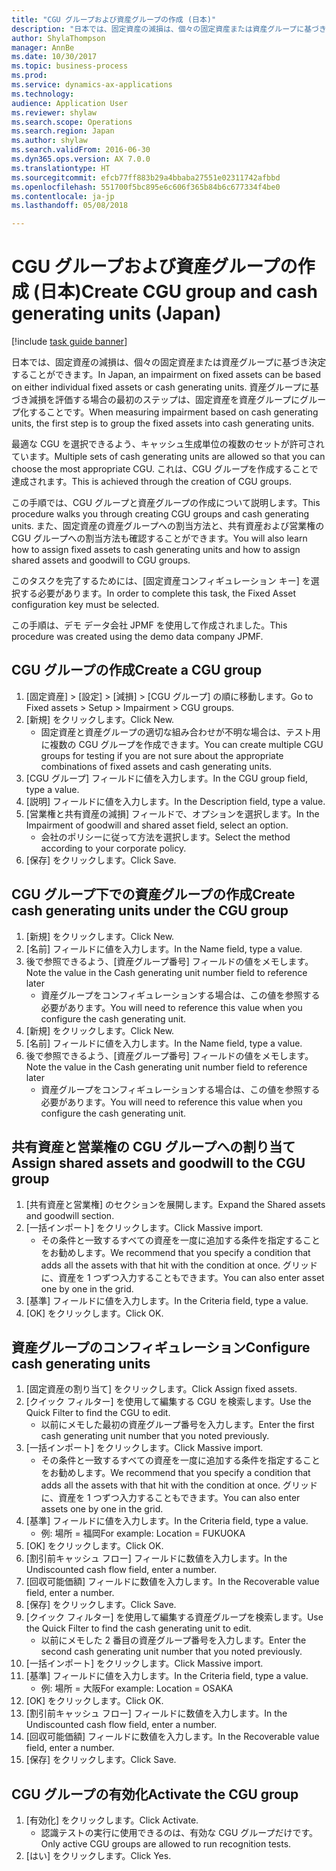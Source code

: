 ```yaml
--- 
title: "CGU グループおよび資産グループの作成 (日本)"
description: "日本では、固定資産の減損は、個々の固定資産または資産グループに基づき決定することができます。"
author: ShylaThompson
manager: AnnBe
ms.date: 10/30/2017
ms.topic: business-process
ms.prod: 
ms.service: dynamics-ax-applications
ms.technology: 
audience: Application User
ms.reviewer: shylaw
ms.search.scope: Operations
ms.search.region: Japan
ms.author: shylaw
ms.search.validFrom: 2016-06-30
ms.dyn365.ops.version: AX 7.0.0
ms.translationtype: HT
ms.sourcegitcommit: efcb77ff883b29a4bbaba27551e02311742afbbd
ms.openlocfilehash: 551700f5bc895e6c606f365b84b6c677334f4be0
ms.contentlocale: ja-jp
ms.lasthandoff: 05/08/2018

---
```

# <a name="create-cgu-group-and-cash-generating-units-japan"></a><span data-ttu-id="48fa9-103">CGU グループおよび資産グループの作成 (日本)</span><span class="sxs-lookup"><span data-stu-id="48fa9-103">Create CGU group and cash generating units (Japan)</span></span>

[!include [task guide banner](../../includes/task-guide-banner.md)]

<span data-ttu-id="48fa9-104">日本では、固定資産の減損は、個々の固定資産または資産グループに基づき決定することができます。</span><span class="sxs-lookup"><span data-stu-id="48fa9-104">In Japan, an impairment on fixed assets can be based on either individual fixed assets or cash generating units.</span></span> <span data-ttu-id="48fa9-105">資産グループに基づき減損を評価する場合の最初のステップは、固定資産を資産グループにグループ化することです。</span><span class="sxs-lookup"><span data-stu-id="48fa9-105">When measuring impairment based on cash generating units, the first step is to group the fixed assets into cash generating units.</span></span> 



<span data-ttu-id="48fa9-106">最適な CGU を選択できるよう、キャッシュ生成単位の複数のセットが許可されています。</span><span class="sxs-lookup"><span data-stu-id="48fa9-106">Multiple sets of cash generating units are allowed so that you can choose the most appropriate CGU.</span></span> <span data-ttu-id="48fa9-107">これは、CGU グループを作成することで達成されます。</span><span class="sxs-lookup"><span data-stu-id="48fa9-107">This is achieved through the creation of CGU groups.</span></span> 



<span data-ttu-id="48fa9-108">この手順では、CGU グループと資産グループの作成について説明します。</span><span class="sxs-lookup"><span data-stu-id="48fa9-108">This procedure walks you through creating CGU groups and cash generating units.</span></span> <span data-ttu-id="48fa9-109">また、固定資産の資産グループへの割当方法と、共有資産および営業権の CGU グループへの割当方法も確認することができます。</span><span class="sxs-lookup"><span data-stu-id="48fa9-109">You will also learn how to assign fixed assets to cash generating units and how to assign shared assets and goodwill to CGU groups.</span></span> 



<span data-ttu-id="48fa9-110">このタスクを完了するためには、[固定資産コンフィギュレーション キー] を選択する必要があります。</span><span class="sxs-lookup"><span data-stu-id="48fa9-110">In order to complete this task, the Fixed Asset configuration key must be selected.</span></span>



<span data-ttu-id="48fa9-111">この手順は、デモ データ会社 JPMF を使用して作成されました。</span><span class="sxs-lookup"><span data-stu-id="48fa9-111">This procedure was created using the demo data company JPMF.</span></span>


## <a name="create-a-cgu-group"></a><span data-ttu-id="48fa9-112">CGU グループの作成</span><span class="sxs-lookup"><span data-stu-id="48fa9-112">Create a CGU group</span></span>
1. <span data-ttu-id="48fa9-113">[固定資産] > [設定] > [減損] > [CGU グループ] の順に移動します。</span><span class="sxs-lookup"><span data-stu-id="48fa9-113">Go to Fixed assets > Setup > Impairment > CGU groups.</span></span>
2. <span data-ttu-id="48fa9-114">[新規] をクリックします。</span><span class="sxs-lookup"><span data-stu-id="48fa9-114">Click New.</span></span>
    * <span data-ttu-id="48fa9-115">固定資産と資産グループの適切な組み合わせが不明な場合は、テスト用に複数の CGU グループを作成できます。</span><span class="sxs-lookup"><span data-stu-id="48fa9-115">You can create multiple CGU groups for testing if you are not sure about the appropriate combinations of fixed assets and cash generating units.</span></span>  
3. <span data-ttu-id="48fa9-116">[CGU グループ] フィールドに値を入力します。</span><span class="sxs-lookup"><span data-stu-id="48fa9-116">In the CGU group field, type a value.</span></span>
4. <span data-ttu-id="48fa9-117">[説明] フィールドに値を入力します。</span><span class="sxs-lookup"><span data-stu-id="48fa9-117">In the Description field, type a value.</span></span>
5. <span data-ttu-id="48fa9-118">[営業権と共有資産の減損] フィールドで、オプションを選択します。</span><span class="sxs-lookup"><span data-stu-id="48fa9-118">In the Impairment of goodwill and shared asset field, select an option.</span></span>
    * <span data-ttu-id="48fa9-119">会社のポリシーに従って方法を選択します。</span><span class="sxs-lookup"><span data-stu-id="48fa9-119">Select the method according to your corporate policy.</span></span>  
6. <span data-ttu-id="48fa9-120">[保存] をクリックします。</span><span class="sxs-lookup"><span data-stu-id="48fa9-120">Click Save.</span></span>

## <a name="create-cash-generating-units-under-the-cgu-group"></a><span data-ttu-id="48fa9-121">CGU グループ下での資産グループの作成</span><span class="sxs-lookup"><span data-stu-id="48fa9-121">Create cash generating units under the CGU group</span></span>
1. <span data-ttu-id="48fa9-122">[新規] をクリックします。</span><span class="sxs-lookup"><span data-stu-id="48fa9-122">Click New.</span></span>
2. <span data-ttu-id="48fa9-123">[名前] フィールドに値を入力します。</span><span class="sxs-lookup"><span data-stu-id="48fa9-123">In the Name field, type a value.</span></span>
3. <span data-ttu-id="48fa9-124">後で参照できるよう、[資産グループ番号] フィールドの値をメモします。</span><span class="sxs-lookup"><span data-stu-id="48fa9-124">Note the value in the Cash generating unit number field to reference later</span></span>
    * <span data-ttu-id="48fa9-125">資産グループをコンフィギュレーションする場合は、この値を参照する必要があります。</span><span class="sxs-lookup"><span data-stu-id="48fa9-125">You will need to reference this value when you configure the cash generating unit.</span></span>  
4. <span data-ttu-id="48fa9-126">[新規] をクリックします。</span><span class="sxs-lookup"><span data-stu-id="48fa9-126">Click New.</span></span>
5. <span data-ttu-id="48fa9-127">[名前] フィールドに値を入力します。</span><span class="sxs-lookup"><span data-stu-id="48fa9-127">In the Name field, type a value.</span></span>
6. <span data-ttu-id="48fa9-128">後で参照できるよう、[資産グループ番号] フィールドの値をメモします。</span><span class="sxs-lookup"><span data-stu-id="48fa9-128">Note the value in the Cash generating unit number field to reference later</span></span>
    * <span data-ttu-id="48fa9-129">資産グループをコンフィギュレーションする場合は、この値を参照する必要があります。</span><span class="sxs-lookup"><span data-stu-id="48fa9-129">You will need to reference this value when you configure the cash generating unit.</span></span>  

## <a name="assign-shared-assets-and-goodwill-to-the-cgu-group"></a><span data-ttu-id="48fa9-130">共有資産と営業権の CGU グループへの割り当て</span><span class="sxs-lookup"><span data-stu-id="48fa9-130">Assign shared assets and goodwill to the CGU group</span></span>
1. <span data-ttu-id="48fa9-131">[共有資産と営業権] のセクションを展開します。</span><span class="sxs-lookup"><span data-stu-id="48fa9-131">Expand the Shared assets and goodwill section.</span></span>
2. <span data-ttu-id="48fa9-132">[一括インポート] をクリックします。</span><span class="sxs-lookup"><span data-stu-id="48fa9-132">Click Massive import.</span></span>
    * <span data-ttu-id="48fa9-133">その条件と一致するすべての資産を一度に追加する条件を指定することをお勧めします。</span><span class="sxs-lookup"><span data-stu-id="48fa9-133">We recommend that you specify a condition that adds all the assets with that hit with the condition at once.</span></span>   <span data-ttu-id="48fa9-134">グリッドに、資産を 1 つずつ入力することもできます。</span><span class="sxs-lookup"><span data-stu-id="48fa9-134">You can also enter asset one by one in the grid.</span></span>  
3. <span data-ttu-id="48fa9-135">[基準] フィールドに値を入力します。</span><span class="sxs-lookup"><span data-stu-id="48fa9-135">In the Criteria field, type a value.</span></span>
4. <span data-ttu-id="48fa9-136">[OK] をクリックします。</span><span class="sxs-lookup"><span data-stu-id="48fa9-136">Click OK.</span></span>

## <a name="configure-cash-generating-units"></a><span data-ttu-id="48fa9-137">資産グループのコンフィギュレーション</span><span class="sxs-lookup"><span data-stu-id="48fa9-137">Configure cash generating units</span></span>
1. <span data-ttu-id="48fa9-138">[固定資産の割り当て] をクリックします。</span><span class="sxs-lookup"><span data-stu-id="48fa9-138">Click Assign fixed assets.</span></span>
2. <span data-ttu-id="48fa9-139">[クイック フィルター] を使用して編集する CGU を検索します。</span><span class="sxs-lookup"><span data-stu-id="48fa9-139">Use the Quick Filter to find the CGU to edit.</span></span>
    * <span data-ttu-id="48fa9-140">以前にメモした最初の資産グループ番号を入力します。</span><span class="sxs-lookup"><span data-stu-id="48fa9-140">Enter the first cash generating unit number that you noted previously.</span></span>  
3. <span data-ttu-id="48fa9-141">[一括インポート] をクリックします。</span><span class="sxs-lookup"><span data-stu-id="48fa9-141">Click Massive import.</span></span>
    * <span data-ttu-id="48fa9-142">その条件と一致するすべての資産を一度に追加する条件を指定することをお勧めします。</span><span class="sxs-lookup"><span data-stu-id="48fa9-142">We recommend that you specify a condition that adds all the assets with that hit with the condition at once.</span></span> <span data-ttu-id="48fa9-143">グリッドに、資産を 1 つずつ入力することもできます。</span><span class="sxs-lookup"><span data-stu-id="48fa9-143">You can also enter assets one by one in the grid.</span></span>  
4. <span data-ttu-id="48fa9-144">[基準] フィールドに値を入力します。</span><span class="sxs-lookup"><span data-stu-id="48fa9-144">In the Criteria field, type a value.</span></span>
    * <span data-ttu-id="48fa9-145">例: 場所 = 福岡</span><span class="sxs-lookup"><span data-stu-id="48fa9-145">For example: Location = FUKUOKA</span></span>  
5. <span data-ttu-id="48fa9-146">[OK] をクリックします。</span><span class="sxs-lookup"><span data-stu-id="48fa9-146">Click OK.</span></span>
6. <span data-ttu-id="48fa9-147">[割引前キャッシュ フロー] フィールドに数値を入力します。</span><span class="sxs-lookup"><span data-stu-id="48fa9-147">In the Undiscounted cash flow field, enter a number.</span></span>
7. <span data-ttu-id="48fa9-148">[回収可能価額] フィールドに数値を入力します。</span><span class="sxs-lookup"><span data-stu-id="48fa9-148">In the Recoverable value field, enter a number.</span></span>
8. <span data-ttu-id="48fa9-149">[保存] をクリックします。</span><span class="sxs-lookup"><span data-stu-id="48fa9-149">Click Save.</span></span>
9. <span data-ttu-id="48fa9-150">[クイック フィルター] を使用して編集する資産グループを検索します。</span><span class="sxs-lookup"><span data-stu-id="48fa9-150">Use the Quick Filter to find the cash generating unit to edit.</span></span>
    * <span data-ttu-id="48fa9-151">以前にメモした 2 番目の資産グループ番号を入力します。</span><span class="sxs-lookup"><span data-stu-id="48fa9-151">Enter the second cash generating unit number that you noted previously.</span></span>  
10. <span data-ttu-id="48fa9-152">[一括インポート] をクリックします。</span><span class="sxs-lookup"><span data-stu-id="48fa9-152">Click Massive import.</span></span>
11. <span data-ttu-id="48fa9-153">[基準] フィールドに値を入力します。</span><span class="sxs-lookup"><span data-stu-id="48fa9-153">In the Criteria field, type a value.</span></span>
    * <span data-ttu-id="48fa9-154">例: 場所 = 大阪</span><span class="sxs-lookup"><span data-stu-id="48fa9-154">For example: Location = OSAKA</span></span>  
12. <span data-ttu-id="48fa9-155">[OK] をクリックします。</span><span class="sxs-lookup"><span data-stu-id="48fa9-155">Click OK.</span></span>
13. <span data-ttu-id="48fa9-156">[割引前キャッシュ フロー] フィールドに数値を入力します。</span><span class="sxs-lookup"><span data-stu-id="48fa9-156">In the Undiscounted cash flow field, enter a number.</span></span>
14. <span data-ttu-id="48fa9-157">[回収可能価額] フィールドに数値を入力します。</span><span class="sxs-lookup"><span data-stu-id="48fa9-157">In the Recoverable value field, enter a number.</span></span>
15. <span data-ttu-id="48fa9-158">[保存] をクリックします。</span><span class="sxs-lookup"><span data-stu-id="48fa9-158">Click Save.</span></span>

## <a name="activate-the-cgu-group"></a><span data-ttu-id="48fa9-159">CGU グループの有効化</span><span class="sxs-lookup"><span data-stu-id="48fa9-159">Activate the CGU group</span></span>
1. <span data-ttu-id="48fa9-160">[有効化] をクリックします。</span><span class="sxs-lookup"><span data-stu-id="48fa9-160">Click Activate.</span></span>
    * <span data-ttu-id="48fa9-161">認識テストの実行に使用できるのは、有効な CGU グループだけです。</span><span class="sxs-lookup"><span data-stu-id="48fa9-161">Only active CGU groups are allowed to run recognition tests.</span></span>  
2. <span data-ttu-id="48fa9-162">[はい] をクリックします。</span><span class="sxs-lookup"><span data-stu-id="48fa9-162">Click Yes.</span></span>


